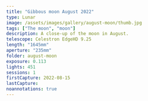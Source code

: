 ```yaml
---
title: "Gibbous moon August 2022"
type: Lunar
image: /assets/images/gallery/august-moon/thumb.jpg
tags: ["The moon", "moon"]
description: A close-up of the moon in August.
telescope: Celestron EdgeHD 9.25
length: "1645mm"
aperture: "235mm"
folder: august-moon
exposure: 0.113
lights: 451
sessions: 1
firstCapture: 2022-08-15
lastCapture:
noannotations: true
---
```

